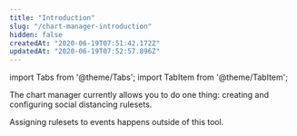 ```yaml
---
title: "Introduction"
slug: "/chart-manager-introduction"
hidden: false
createdAt: "2020-06-19T07:51:42.172Z"
updatedAt: "2020-06-19T07:52:57.896Z"
---
```


import Tabs from '@theme/Tabs';
import TabItem from '@theme/TabItem';

The chart manager currently allows you to do one thing: creating and configuring social distancing rulesets.

Assigning rulesets to events happens outside of this tool.

